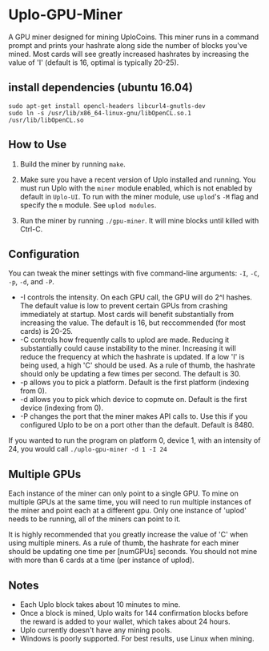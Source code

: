 # Uplo-GPU-Miner
A GPU miner designed for mining UploCoins. This miner runs in a command prompt
and prints your hashrate along side the number of blocks you've mined. Most
cards will see greatly increased hashrates by increasing the value of 'I'
(default is 16, optimal is typically 20-25).

## install dependencies (ubuntu 16.04)
```
sudo apt-get install opencl-headers libcurl4-gnutls-dev
sudo ln -s /usr/lib/x86_64-linux-gnu/libOpenCL.so.1 /usr/lib/libOpenCL.so
```
## How to Use
1) Build the miner by running `make`.

2) Make sure you have a recent version of Uplo installed and running. You must run Uplo with the `miner` module enabled, which is not enabled by default in `Uplo-UI`. To run with the miner module, use `uplod`'s `-M` flag and specify the `m` module. See `uplod modules`.

3) Run the miner by running `./gpu-miner`. It will mine blocks until killed with Ctrl-C.

## Configuration
You can tweak the miner settings with five command-line arguments: `-I`, `-C`, `-p`, `-d`, and `-P`.
* -I controls the intensity. On each GPU call, the GPU will do 2^I hashes. The
  default value is low to prevent certain GPUs from crashing immediately at
  startup. Most cards will benefit substantially from increasing the value. The
  default is 16, but reccommended (for most cards) is 20-25.
* -C controls how frequently calls to uplod are made. Reducing it substantially
  could cause instability to the miner. Increasing it will reduce the frequency
  at which the hashrate is updated. If a low 'I' is being used, a high 'C'
  should be used. As a rule of thumb, the hashrate should only be updating a
  few times per second. The default is 30.
* -p allows you to pick a platform. Default is the first platform (indexing
  from 0).
* -d allows you to pick which device to copmute on. Default is the first device
  (indexing from 0).
* -P changes the port that the miner makes API calls to. Use this if you
  configured Uplo to be on a port other than the default. Default is 8480.

If you wanted to run the program on platform 0, device 1, with an intensity of
24, you would call `./uplo-gpu-miner -d 1 -I 24`

## Multiple GPUs
Each instance of the miner can only point to a single GPU. To mine on multiple
GPUs at the same time, you will need to run multiple instances of the miner and
point each at a different gpu. Only one instance of 'uplod' needs to be running,
all of the miners can point to it.

It is highly recommended that you greatly increase the value of 'C' when using
multiple miners. As a rule of thumb, the hashrate for each miner should be
updating one time per [numGPUs] seconds. You should not mine with more than 6
cards at a time (per instance of uplod).

## Notes
*    Each Uplo block takes about 10 minutes to mine.
*    Once a block is mined, Uplo waits for 144 confirmation blocks before the
	 reward is added to your wallet, which takes about 24 hours.
*    Uplo currently doesn't have any mining pools.
*    Windows is poorly supported. For best results, use Linux when mining.
